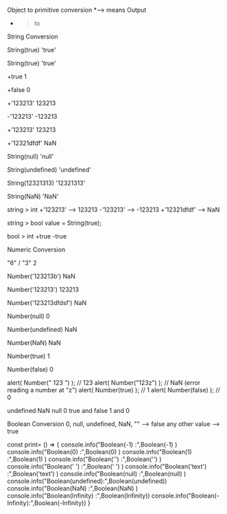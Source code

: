Object to primitive conversion
*--> means Output
* > to

String Conversion

String(true)
'true'

String(true)
'true'

+true
1

+false
0

+'123213'
123213

-'123213'
-123213

+'123213'
123213

+'12321dfdf'
NaN

String(null)
'null'

String(undefined)
'undefined'

String(12321313)
'12321313'

String(NaN)
'NaN'


string > int
+'123213' --> 123213
-'123213' --> -123213
+'12321dfdf' --> NaN


string > bool
value = String(true);


bool > int
+true
-true


Numeric Conversion

"6" / "3"
2

Number('123213b')
NaN

Number('123213')
123213

Number('123213dfdsf')
NaN

Number(null)
0

Number(undefined)
NaN

Number(NaN)
NaN

Number(true)
1

Number(false)
0

alert( Number("   123   ") ); // 123
alert( Number("123z") );      // NaN (error reading a number at "z")
alert( Number(true) );        // 1
alert( Number(false) );       // 0

undefined	NaN
null	0
true and false	1 and 0

Boolean Conversion
0, null, undefined, NaN, "" -->	false
any other value 			-->	true

const print= () => {
	console.info("Boolean(-1) 		:",Boolean(-1) 		)
	console.info("Boolean(0) 		:",Boolean(0) 		)
	console.info("Boolean(1) 		:",Boolean(1) 		)
	console.info("Boolean('') 		:",Boolean('') 		)
	console.info("Boolean(' ')		:",Boolean(' ')		)
	console.info("Boolean('text') 	:",Boolean('text') 	)
	console.info("Boolean(null) 	:",Boolean(null) 	)
	console.info("Boolean(undefined):",Boolean(undefined))
	console.info("Boolean(NaN) 		:",Boolean(NaN) 	)	
	console.info("Boolean(Infinity) :",Boolean(Infinity))
	console.info("Boolean(-Infinity):",Boolean(-Infinity))
}